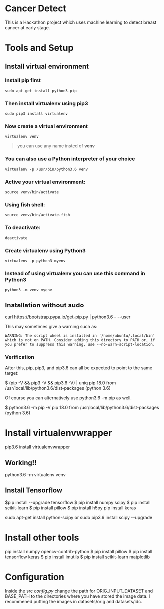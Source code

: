 # Cancer Detect

This is a Hackathon project which uses machine learning to detect breast cancer at early stage.


# Tools and Setup

## Install virtual environment


### Install **pip** first

    sudo apt-get install python3-pip

### Then install **virtualenv** using pip3

    sudo pip3 install virtualenv

### Now create a virtual environment

    virtualenv venv

>you can use any name insted of **venv**

### You can also use a Python interpreter of your choice

    virtualenv -p /usr/bin/python3.6 venv

### Active your virtual environment:    

    source venv/bin/activate

### Using fish shell:    

    source venv/bin/activate.fish

### To deactivate:

    deactivate

### Create virtualenv using Python3
    virtualenv -p python3 myenv

### Instead of using virtualenv you can use this command in Python3
    python3 -m venv myenv

## Installation without sudo

curl https://bootstrap.pypa.io/get-pip.py | python3.6 - --user

This may sometimes give a warning such as:

    WARNING: The script wheel is installed in '/home/ubuntu/.local/bin' which is not on PATH. Consider adding this directory to PATH or, if you prefer to suppress this warning, use --no-warn-script-location.

### Verification

After this, pip, pip3, and pip3.6 can all be expected to point to the same target:

$ (pip -V && pip3 -V && pip3.6 -V) | uniq
pip 18.0 from /usr/local/lib/python3.6/dist-packages (python 3.6)

Of course you can alternatively use python3.6 -m pip as well.

$ python3.6 -m pip -V
pip 18.0 from /usr/local/lib/python3.6/dist-packages (python 3.6)

# Install virtualenvwrapper
pip3.6 install virtualenvwrapper

## Working!!
python3.6 -m virtualenv venv


## Install Tensorflow
$pip install --upgrade tensorflow
$ pip install numpy scipy
$ pip install scikit-learn
$ pip install pillow
$ pip install h5py
pip install keras

sudo apt-get install python-scipy
or
sudo pip3.6 install scipy --upgrade

# Install other tools
pip install numpy opencv-contrib-python
$ pip install pillow
$ pip install tensorflow keras
$ pip install imutils
$ pip install scikit-learn matplotlib


# Configuration

Inside the src *config.py* change the path for ORIG_INPUT_DATASET and BASE_PATH to the directories where you have stored the image data. I recommened putting the images in datasets/orig and datasets/idc.
